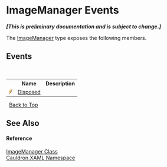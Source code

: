 # ImageManager Events
 _**\[This is preliminary documentation and is subject to change.\]**_

The <a href="T_Cauldron_XAML_ImageManager">ImageManager</a> type exposes the following members.


## Events
&nbsp;<table><tr><th></th><th>Name</th><th>Description</th></tr><tr><td>![Public event](media/pubevent.gif "Public event")</td><td><a href="E_Cauldron_XAML_ImageManager_Disposed">Disposed</a></td><td /></tr></table>&nbsp;
<a href="#imagemanager-events">Back to Top</a>

## See Also


#### Reference
<a href="T_Cauldron_XAML_ImageManager">ImageManager Class</a><br /><a href="N_Cauldron_XAML">Cauldron.XAML Namespace</a><br />